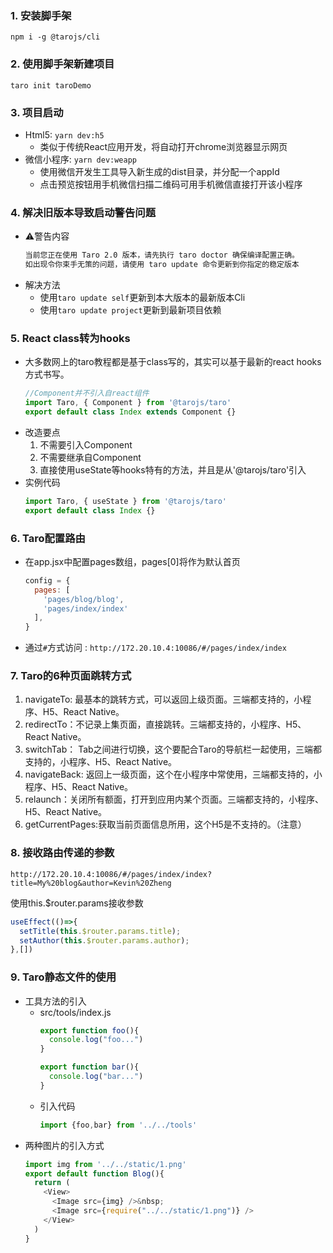 
### 1. 安装脚手架
`npm i -g @tarojs/cli`
### 2. 使用脚手架新建项目
`taro init taroDemo`
### 3. 项目启动
* Html5: `yarn dev:h5`
  - 类似于传统React应用开发，将自动打开chrome浏览器显示网页
* 微信小程序: `yarn dev:weapp`
  - 使用微信开发生工具导入新生成的dist目录，并分配一个appId
  - 点击预览按钮用手机微信扫描二维码可用手机微信直接打开该小程序
### 4. 解决旧版本导致启动警告问题
* ⚠️警告内容
  ```bash
  当前您正在使用 Taro 2.0 版本，请先执行 taro doctor 确保编译配置正确。
  如出现令你束手无策的问题，请使用 taro update 命令更新到你指定的稳定版本
  ```
* 解决方法
  - 使用`taro update self`更新到本大版本的最新版本Cli
  - 使用`taro update project`更新到最新项目依赖
### 5. React class转为hooks
* 大多数网上的taro教程都是基于class写的，其实可以基于最新的react hooks方式书写。
  ```typescript
  //Component并不引入自react组件
  import Taro, { Component } from '@tarojs/taro'
  export default class Index extends Component {}
  ```
* 改造要点
  1. 不需要引入Component
  2. 不需要继承自Component
  3. 直接使用useState等hooks特有的方法，并且是从'@tarojs/taro'引入
* 实例代码
  ```typescript
  import Taro, { useState } from '@tarojs/taro'
  export default class Index {}
  ```
### 6. Taro配置路由
* 在app.jsx中配置pages数组，pages[0]将作为默认首页
  ```javascript
  config = {
    pages: [
      'pages/blog/blog',
      'pages/index/index'
    ],
  }
  ```
* 通过`#`方式访问 : `http://172.20.10.4:10086/#/pages/index/index`
### 7. Taro的6种页面跳转方式
1. navigateTo: 最基本的跳转方式，可以返回上级页面。三端都支持的，小程序、H5、React Native。
2. redirectTo：不记录上集页面，直接跳转。三端都支持的，小程序、H5、React Native。
3. switchTab： Tab之间进行切换，这个要配合Taro的导航栏一起使用，三端都支持的，小程序、H5、React Native。
4. navigateBack: 返回上一级页面，这个在小程序中常使用，三端都支持的，小程序、H5、React Native。
5. relaunch：关闭所有额面，打开到应用内某个页面。三端都支持的，小程序、H5、React Native。
6. getCurrentPages:获取当前页面信息所用，这个H5是不支持的。（注意）
### 8. 接收路由传递的参数
`http://172.20.10.4:10086/#/pages/index/index?title=My%20blog&author=Kevin%20Zheng`

使用this.$router.params接收参数
```javascript
useEffect(()=>{
  setTitle(this.$router.params.title);
  setAuthor(this.$router.params.author);
},[])
```
### 9. Taro静态文件的使用
* 工具方法的引入
    - src/tools/index.js
      ```javascript
      export function foo(){
        console.log("foo...")
      }

      export function bar(){
        console.log("bar...")
      }
      ```
    - 引入代码
      ```javascript
      import {foo,bar} from '../../tools'
      ```
* 两种图片的引入方式
  ```javascript
  import img from '../../static/1.png'
  export default function Blog(){
    return (
      <View>
        <Image src={img} />&nbsp;
        <Image src={require("../../static/1.png")} />
      </View>
    )
  }
  ```

